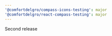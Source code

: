 ```yaml
---
'@comfortdelgro/compass-icons-testing': major
'@comfortdelgro/react-compass-testing': major
---
```


Second release
